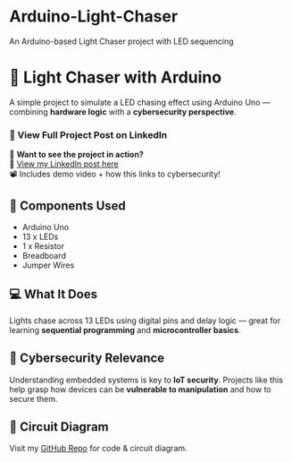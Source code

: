 # Arduino-Light-Chaser
An Arduino-based Light Chaser project with LED sequencing

# 🔆 Light Chaser with Arduino

A simple project to simulate a LED chasing effect using Arduino Uno — combining **hardware logic** with a **cybersecurity perspective**.
### 🔗 View Full Project Post on LinkedIn

🚀 **Want to see the project in action?**  
🔗 [View my LinkedIn post here](https://www.linkedin.com/posts/anuj-kumar-bb19542b0_cybersecurity-iot-arduino-activity-7313638344356216833-qXgL?utm_source=share&utm_medium=member_desktop&rcm=ACoAAErkIrUBd9szhKGVJB-Xvq-3LROc9htIXxc)  
📽️ Includes demo video + how this links to cybersecurity!


## 🔧 Components Used
- Arduino Uno  
- 13 x LEDs  
- 1 x Resistor  
- Breadboard  
- Jumper Wires  

## 💻 What It Does
Lights chase across 13 LEDs using digital pins and delay logic — great for learning **sequential programming** and **microcontroller basics**.

## 🔐 Cybersecurity Relevance
Understanding embedded systems is key to **IoT security**. Projects like this help grasp how devices can be **vulnerable to manipulation** and how to secure them.

## 📎 Circuit Diagram
Visit my [GitHub Repo](#) for code & circuit diagram.
